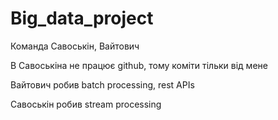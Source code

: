 # Big_data_project

Команда Савоськін, Вайтович

В Савоськіна не працює github, тому коміти тільки від мене

Вайтович робив batch processing, rest APIs

Савоськін робив stream processing
